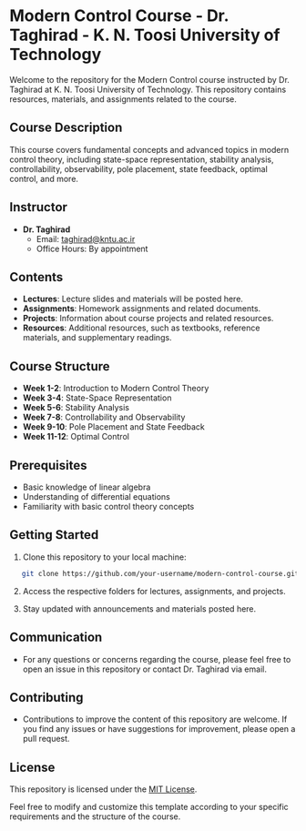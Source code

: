 # Modern Control Course - Dr. Taghirad - K. N. Toosi University of Technology

Welcome to the repository for the Modern Control course instructed by Dr. Taghirad at K. N. Toosi University of Technology. This repository contains resources, materials, and assignments related to the course.

## Course Description

This course covers fundamental concepts and advanced topics in modern control theory, including state-space representation, stability analysis, controllability, observability, pole placement, state feedback, optimal control, and more.

## Instructor

- **Dr. Taghirad**
  - Email: [taghirad@kntu.ac.ir](mailto:taghirad@kntu.ac.ir)
  - Office Hours: By appointment

## Contents

- **Lectures**: Lecture slides and materials will be posted here.
- **Assignments**: Homework assignments and related documents.
- **Projects**: Information about course projects and related resources.
- **Resources**: Additional resources, such as textbooks, reference materials, and supplementary readings.

## Course Structure

- **Week 1-2**: Introduction to Modern Control Theory
- **Week 3-4**: State-Space Representation
- **Week 5-6**: Stability Analysis
- **Week 7-8**: Controllability and Observability
- **Week 9-10**: Pole Placement and State Feedback
- **Week 11-12**: Optimal Control

## Prerequisites

- Basic knowledge of linear algebra
- Understanding of differential equations
- Familiarity with basic control theory concepts

## Getting Started

1. Clone this repository to your local machine:
```bash
   git clone https://github.com/your-username/modern-control-course.git
```
2. Access the respective folders for lectures, assignments, and projects.

3. Stay updated with announcements and materials posted here.

## Communication

- For any questions or concerns regarding the course, please feel free to open an issue in this repository or contact Dr. Taghirad via email.

## Contributing

- Contributions to improve the content of this repository are welcome. If you find any issues or have suggestions for improvement, please open a pull request.

## License

This repository is licensed under the [MIT License](LICENSE).


Feel free to modify and customize this template according to your specific requirements and the structure of the course.

